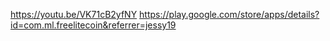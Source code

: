 https://youtu.be/VK71cB2yfNY
https://play.google.com/store/apps/details?id=com.ml.freelitecoin&referrer=jessy19